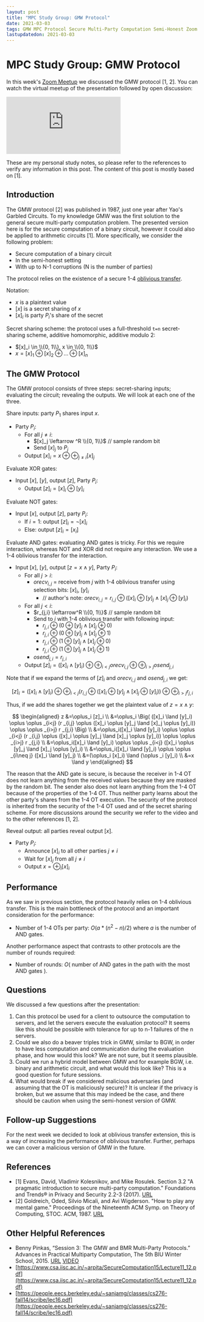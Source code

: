```yaml
---
layout: post
title: "MPC Study Group: GMW Protocol"
date: 2021-03-03
tags: GMW MPC Protocol Secure Multi-Party Computation Semi-Honest Zoom
lastupdatedon: 2021-03-03
---
```


<script type="text/x-mathjax-config">
MathJax.Hub.Config({
tex2jax: {
  skipTags: ['script', 'noscript', 'style', 'textarea', 'pre'],
  inlineMath: [['$','$']]
}
});
</script>
<script type="text/javascript" src="https://cdn.mathjax.org/mathjax/latest/MathJax.js?config=TeX-AMS-MML_HTMLorMML"></script>

# MPC Study Group: GMW Protocol
In this week's [Zoom Meetup](zoom-secure-multi-party-computation-study-group) we discussed the GMW protocol [1, 2].
You can watch the virtual meetup of the presentation followed by open discussion:

<div class="youtube-container">
<iframe src="https://www.youtube.com/embed/QmPlq7Yofmk" frameborder="0" allow="accelerometer; autoplay; clipboard-write; encrypted-media; gyroscope; picture-in-picture" allowfullscreen class="youtube-iframe"></iframe>
</div>

These are my personal study notes, so please refer to the references to verify any information in this post. The content of this post is mostly based on [1].

## Introduction
The GMW protocol [2] was published in 1987, just one year after Yao's Garbled Circuits.
To my knowledge GMW was the first solution to the general secure multi-party computation problem.
The presented version here is for the secure computation of a binary circuit, however it could also be applied to arithmetic circuits [1].
More specifically, we consider the following problem:
* Secure computation of a binary circuit
* In the semi-honest setting
* With up to N-1 corruptions (N is the number of parties)

The protocol relies on the existence of a secure 1-4 [oblivious transfer](https://en.wikipedia.org/wiki/Oblivious_transfer).

Notation:
* $x$ is a plaintext value
* $[x]$ is a secret sharing of $x$
* $[x]_i$ is party $P_i$'s share of the secret

Secret sharing scheme: the protocol uses a full-threshold `t=n` secret-sharing scheme, additive homomorphic, additive modulo 2:
* $[x]_i \in \\{0, 1\\}, x \in \\{0, 1\\}$
* $x = [x]_1 \oplus [x]_2 \oplus … \oplus [x]_n$

## The GMW Protocol
The GMW protocol consists of three steps: secret-sharing inputs; evaluating the circuit; revealing the outputs. We will look at each one of the three.

Share inputs: party $P_1$ shares input $x$.
* Party $P_i$:
  * For all $j \neq i$:
    * $[x]_j \leftarrow ^R \\{0, 1\\}$  // sample random bit
    * Send $[x]_j$ to $P_j$
  * Output $[x]_i = x \oplus  \oplus _{j \neq i}  [x]_j$

Evaluate XOR gates:
* Input $[x]$, $[y]$, output $[z]$, Party $P_i$:
  * Output $[z]_i = [x]_i \oplus [y]_i$

Evaluate NOT gates:
* Input $[x]$, output $[z]$, party $P_i$:
  * If $i = 1$: output $[z]_i = \neg [x]_i$
  * Else: output $[z]_i = [x_i]$

Evaluate AND gates:
evaluating AND gates is tricky.
For this we require interaction, whereas NOT and XOR did not require any interaction.
We use a 1-4 oblivious transfer for the interaction.
* Input $[x]$, $[y]$, output $[z = x \land y]$, Party $P_i$:
  * For all $j > i$:
    * $orecv_{i,j}$ = receive from $j$ with 1-4 oblivious transfer using selection bits: $[x]_i$, $[y]_i$
      * // author's note: $orecv_{i,j} = r_{i,j} \oplus ([x]_i \oplus [y]_j \land [x]_j \oplus [y]_i)$
  * For all $j < i$:
    * $r_{j,i} \leftarrow^R \\{0, 1\\}$  // sample random bit
    * Send to $i$ with 1-4 oblivious transfer with following input:
      * $r_{j,i} \oplus (0 \oplus [y]_j \land [x]_j \oplus 0)$
      * $r_{j,i} \oplus (0 \oplus [y]_j \land [x]_j \oplus 1)$
      * $r_{j,i} \oplus (1 \oplus [y]_j \land [x]_j \oplus 0)$
      * $r_{j,i} \oplus (1 \oplus [y]_j \land [x]_j \oplus 1)$
    * $osend_{j,i} = r_{j,i}$
  * Output $[z]_{i} = ([x]_i \land [y]_i) \oplus \oplus _{i<j} orecv _{i,j} \oplus \oplus _{i>j} osend _{j,i}$

Note that if we expand the terms of $[z]_i$ and $orecv _{i,j}$ and $osend _{j,i}$ we get:

$$[z]_i = ([x]_i \land [y]_i) \oplus \oplus _{i<j} (r _{i,j} \oplus ([x]_i \oplus  [y]_j \land [x]_j \oplus [y]_i)) \oplus \oplus _{i>j} r _{j,i}$$

Thus, if we add the shares together we get the plaintext value of $z = x \land y$:

$$
\begin{aligned}
z &=\oplus_i [z]_i \\
  &=\oplus_i \Big( ([x]_i \land [y]_i) \oplus \oplus _{i<j} (r _{i,j} \oplus ([x]_i \oplus  [y]_j \land [x]_j \oplus [y]_i)) \oplus \oplus _{i>j} r _{j,i} \Big) \\
  &=\oplus_i([x]_i \land [y]_i) \oplus \oplus _{i<j} (r _{i,j} \oplus ([x]_i \oplus  [y]_j \land [x]_j \oplus [y]_i)) \oplus \oplus _{i>j} r _{j,i} \\
  &=\oplus_i([x]_i \land [y]_i) \oplus \oplus _{i<j} ([x]_i \oplus  [y]_j \land [x]_j \oplus [y]_i) \\
  &=\oplus_i([x]_i \land [y]_i) \oplus \oplus _{i\neq j} ([x]_i \land [y]_j) \\
  &=(\oplus_i [x]_i) \land (\oplus _i [y]_i) \\
  &=x \land y
\end{aligned}
$$

The reason that the AND gate is secure, is because the receiver in 1-4 OT does not learn anything from the received values because they are masked by the random bit.
The sender also does not learn anything from the 1-4 OT because of the properties of the 1-4 OT.
Thus neither party learns about the other party's shares from the 1-4 OT execution.
The security of the protocol is inherited from the security of the 1-4 OT used and of the secret sharing scheme.
For more discussions around the security we refer to the video and to the other references [1, 2].

Reveal output: all parties reveal output $[x]$.
* Party $P_i$:
  * Announce $[x]_i$ to all other parties $j \neq i$   
  * Wait for $[x]_j$ from all $j \neq i$
  * Output $x = \oplus _i [x]_i$

## Performance
As we saw in previous section, the protocol heavily relies on 1-4 oblivious transfer.
This is the main bottleneck of the protocol and an important consideration for the performance:
* Number of 1-4 OTs per party: $O( a * (n^2 - n) / 2 )$ where $a$ is the number of AND gates.

Another performance aspect that contrasts to other protocols are the number of rounds required:
* Number of rounds: $O($ number of AND gates in the path with the most AND gates $)$.

## Questions
We discussed a few questions after the presentation:
1) Can this protocol be used for a client to outsource the computation to servers, and let the servers execute the evaluation protocol?
It seems like this should be possible with tolerance for up to n-1 failures of the n servers.
2) Could we also do a beaver triples trick in GMW, similar to BGW, in order to have less computation and communication during the evaluation phase, and how would this look? We are not sure, but it seems plausible.
3) Could we run a hybrid model between GMW and for example BGW, i.e. binary and arithmetic circuit, and what would this look like? This is a good question for future sessions.
4) What would break if we considered malicious adversaries (and assuming that the OT is maliciously secure)? It is unclear if the privacy is broken, but we assume that this may indeed be the case, and there should be caution when using the semi-honest version of GMW.

## Follow-up Suggestions
For the next week we decided to look at oblivious transfer extension, this is a way of increasing the performance of oblivious transfer.
Further, perhaps we can cover a malicious version of GMW in the future.

## References
* [1] Evans, David, Vladimir Kolesnikov, and Mike Rosulek. Section 3.2 "A pragmatic introduction to secure multi-party computation." Foundations and Trends® in Privacy and Security 2.2-3 (2017). [URL](https://securecomputation.org/)
* [2] Goldreich, Oded, Silvio Micali, and Avi Wigderson. "How to play any mental game." Proceedings of the Nineteenth ACM Symp. on Theory of Computing, STOC. ACM, 1987. [URL](https://www.cs.miami.edu/home/burt/learning/Csc609.062/docs/gmw.pdf)

## Other Helpful References
* Benny Pinkas, “Session 3: The GMW and BMR Multi-Party Protocols.” Advances in Practical Multiparty Computation, The 5th BIU Winter School, 2015. [URL](http://cyber.biu.ac.il/wp-content/uploads/2017/01/3-1.pdf) [VIDEO](https://www.youtube.com/watch?v=4YwvZaA9IEg&index=3&list=PLXF_IJaFk-9BFn8M-dsEm5x3-5Cvji3V9)
* [https://www.csa.iisc.ac.in/~arpita/SecureComputation15/Lecture11_12.pdf](https://www.csa.iisc.ac.in/~arpita/SecureComputation15/Lecture11_12.pdf)
* [https://people.eecs.berkeley.edu/~sanjamg/classes/cs276-fall14/scribe/lec16.pdf](https://people.eecs.berkeley.edu/~sanjamg/classes/cs276-fall14/scribe/lec16.pdf)
